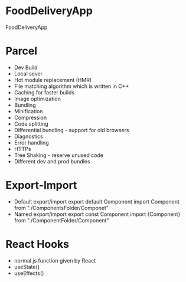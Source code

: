 # FoodDeliveryApp
FoodDeliveryApp

# Parcel
- Dev Build
- Local sever
- Hot module replacement (HMR)
- File matching algorithm which is written in C++
- Caching for faster builds
- Image optimization
- Bundling
- Minification
- Compression
- Code splitting
- Differential bundling - support for old browsers
- Diagnostics
- Error handling
- HTTPs
- Tree Shaking - reserve unused code
- Different dev and prod bundles

# Export-Import
- Default export/import
    export default Component
    import Component from "./ComponentsFolder/Componet"
- Named export/import
    export const Component
    import {Component} from "./ComponentFolder/Component"

# React Hooks
- normal js function given by React
- useState()
- useEffects()